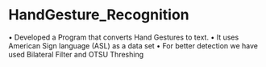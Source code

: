 # HandGesture_Recognition
• Developed a Program that converts Hand Gestures to text. • It uses American Sign language (ASL) as a data set • For better detection we have used Bilateral Filter and OTSU Threshing
